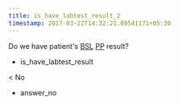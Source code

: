 ```yaml
---
title: is_have_labtest_result_2
timestamp: 2017-03-22T14:32:21.89541171+05:30
---
```


Do we have patient's [BSL](labtest_name) [PP](labtest_name) result?
* is_have_labtest_result

< No
* answer_no
